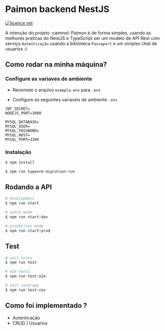 # Paimon backend NestJS

[![licence mit](https://img.shields.io/badge/licence-MIT-blue.svg)](./LICENSE)

A intenção do projeto :cammel: Paimon é de forma simples, usando as melhores praticas do NestJS e TypeScript ser um modelo de API Rest com serviço `Autenticação` usando a biblioteca `Passaport` e um simples `CRUD` de usuarios :)


## Como rodar na minha máquina?
### Configure as variaves de ambiente

- Renomeie o arquivo `example.env` para `.env`

- Configure as seguintes variaveis de ambiente `.env`


```
JWT_SECRET=
NODEJS_PORT=3000

MYSQL_DATABASE=
MYSQL_USER=
MYSQL_PASSWORD=
MYSQL_HOST=
MYSQL_PORT=3306
```

### Instalação

```bash
$ npm install
```
```bash
$ npm run typeorm migration:run
```


## Rodando a API

```bash
# development
$ npm run start

# watch mode
$ npm run start:dev

# production mode
$ npm run start:prod
```

## Test

```bash
# unit tests
$ npm run test

# e2e tests
$ npm run test:e2e

# test coverage
$ npm run test:cov
```




## Como foi implementado ?
  - Autenticação
  - CRUD | Usuarios
